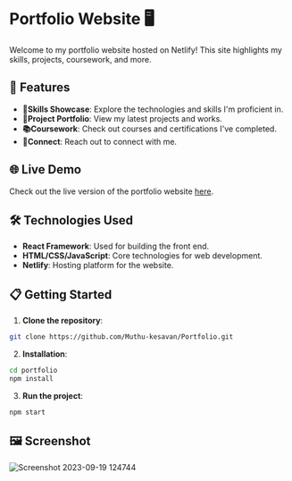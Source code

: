 # Portfolio Website 🖥️
Welcome to my portfolio website hosted on Netlify! This site highlights my skills, projects, coursework, and more.

## 🚀 Features

- **💼Skills Showcase**: Explore the technologies and skills I'm proficient in.
- **📂Project Portfolio**: View my latest projects and works.
- **📚Coursework**: Check out courses and certifications I've completed.
- **🤝Connect**: Reach out to connect with me.

## 🌐 Live Demo

Check out the live version of the portfolio website [here](https://muthuk7.netlify.app).

## 🛠️ Technologies Used
- **React Framework**: Used for building the front end.
- **HTML/CSS/JavaScript**: Core technologies for web development.
- **Netlify**: Hosting platform for the website.

## 📋 Getting Started
 1. **Clone the repository**:
 ```bash
 git clone https://github.com/Muthu-kesavan/Portfolio.git 
```
2. **Installation**:
```bash
cd portfolio
npm install
```
3. **Run the project**:
```bash
npm start
```
## 🖼️ Screenshot

![Screenshot 2023-09-19 124744](https://github.com/Muthu-kesavan/Portfolio/assets/73815261/38bce83d-ea4e-4256-8d93-46023d7b166b)




